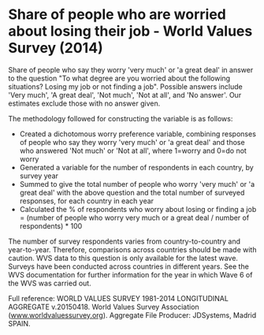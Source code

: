 # Share of people who are worried about losing their job - World Values Survey (2014)

Share of people who say they worry 'very much' or 'a great deal' in answer to the question "To what degree are you worried about the following situations? Losing my job or not finding a job". Possible answers include 'Very much', 'A great deal', 'Not much', 'Not at all', and 'No answer'. Our estimates exclude those with no answer given. 

The methodology followed for constructing the variable is as follows:
<ul>
<li>Created a dichotomous worry preference variable, combining responses of people who say they worry 'very much' or 'a great deal' and those who answered 'Not much' or 'Not at all', where 1=worry and 0=do not worry</li>
<li>Generated a variable for the number of respondents in each country, by survey year </li>
<li>Summed to give the total number of people who worry 'very much' or 'a great deal' with the above question and the total number of surveyed responses, for each country in each year </li>
<li>Calculated the % of respondents who worry about losing or finding a job = (number of people who worry very much or a great deal / number of respondents) * 100 </li>
</ul>

The number of survey respondents varies from country-to-country and year-to-year. Therefore, comparisons across countries should be made with caution. WVS data to this question is only available for the latest wave. Surveys have been conducted across countries in different years. See the WVS documentation for further information for the year in which Wave 6 of the WVS was carried out.

Full reference: WORLD VALUES SURVEY 1981-2014 LONGITUDINAL AGGREGATE v.20150418. World Values Survey Association (www.worldvaluessurvey.org). Aggregate File Producer: JDSystems, Madrid SPAIN.